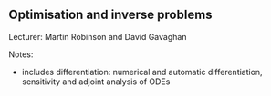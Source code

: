## Optimisation and inverse problems

Lecturer: Martin Robinson and David Gavaghan

Notes:
- includes differentiation: numerical and automatic differentiation, sensitivity and
  adjoint analysis of ODEs 

